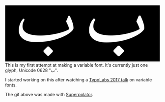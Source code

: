 ![Promo Image](/documentation/images/demo.gif)
This is my first attempt at making a variable font. It's currently just one glyph, Unicode 0628 "ب".

I started working on this after watching a [TypoLabs 2017 talk](https://www.youtube.com/watch?v=l9xTa-qfR6o) on variable fonts.

The gif above was made with [Superpolator](http://superpolator.com/).
